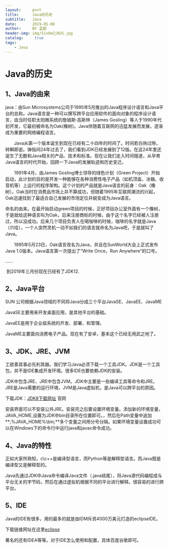 ```yaml
---
layout:     post
title:      Java的历史
subtitle:   Java
date:       2019-05-08
author:     BY 孟超
header-img: img/S1xUm2jN2G.jpg
catalog: 	 true
tags:
    - Java
---
```


# Java的历史

## 1、Java的由来

java：由Sun Microsystems公司于1995年5月推出的Java程序设计语言和Java平台的总称。Java语言是一种可以撰写跨平台应用软件的面向对象的程序设计语言，由当时任职太阳微系统的詹姆斯·高斯林（James Gosling）等人于1990年代初开发，它最初被命名为Oak(橡树)。Java伴随着互联网的迅猛发展而发展，逐渐成为重要的网络编程语言。

　　Java从第一个版本诞生到现在已经有二十四年的时间了。时间若白驹过隙，转瞬即逝。弹指间24年过去了，我们看到JDK已经发展到了12版。在这24年里还诞生了无数和Java相关的产品、技术和标准。现在让我们走入时间隧道，从孕育Java语言的时代开始，回顾一下Java的发展轨迹和历史变迁。

　　1991年4月，由James Gosling博士领导的绿色计划（Green Project）开始启动，此计划的目的是开发一种能够在各种消费性电子产品（如机顶盒、冰箱、收音机等）上运行的程序架构。这个计划的产品就是Java语言的前身：Oak（橡树）。Oak当时在消费品市场上并不算成功，但随着1995年互联网潮流的兴起，Oak迅速找到了最适合自己发展的市场定位并蜕变成为Java语言。

​       命名的由来。在最开始启动green项目的时候，正好项目办公室外面有一个橡树，于是就给这种语言叫为Oak，后来注册商标的时候，由于这个名字已经被人注册过，所以没成功。后来几个项目负责人在喝咖啡的时候，咖啡的名字就是Java（爪哇），一个人突然灵机一动不如我们的语言就命名为Java吧，于是就叫了Java。

　　1995年5月23日，Oak语言改名为Java，并且在SunWorld大会上正式发布Java 1.0版本。Java语言第一次提出了“Write Once，Run Anywhere”的口号。

……

​	到2019年三月份现在已经有了JDK12.

## 2、Java平台

SUN 公司根据Java领域的不同将Java分成三个平台JavaSE、JavaEE、JavaME

JavaSE主要用来开发桌面应用，是其他平台的基础。

JavaEE是用于企业级系统的开发、部署、和管理。

JavaME主要面向消费电子产品。现在有了安卓，基本这个已经无用武之地了。



## 3、JDK、JRE、JVM

工欲善其事必先利其器。我们学习Java必须下载一个工具JDK。JDK是一个工具包，并不是IDE集成开发环境。很多IDE也要依赖JDK的安装。

JDK中包含JRE、JRE中包含JVM。JDK中主要是一些编译工具等命令和JRE。JRE是Java需要的运行环境，JVM是Java虚拟机，是Java可以跨平台的原因。

下载JDK：[JDK8下载网址](https://www.oracle.com/technetwork/java/javase/downloads/jdk8-downloads-2133151.html) 官网

安装界面可以不安装公共JRE。安装完之后要设置环境变量。添加新的环境变量，JAVA_HOME,设置为JDK中bin目录所在位置即可。，然后在Path变量中追加**;%JAVA_HOME%\bin;**多个变量之间用分号分隔。如果环境变量设置成功可以在Windows下的命令行中运行java和javac命令成功。





## 4、Java的特性

正如大家所熟知，c\c++是编译型语言，而Python等是解释型语言。而Java既是编译型又是解释型的。

Java先通过JDK中Java命令编译Java文件（.java结尾），将Java源代码编程成与平台无关的字节码，然后在通过虚拟机根据不同的平台进行解释。很容易的进行跨平台。



## 5、IDE

Java的IDE有很多，用的最多的就是由IDM斥资4000万美元打造的eclipseIDE。

下载链接网址在这里[eclipse](https://www.eclipse.org/downloads/)

著名的还有IDEA等等。对于IDE怎么使用和配置，具体百度谷歌即可。